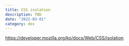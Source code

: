 ```yaml
---
title: CSS isolation
description: TBD
date: "2022-03-01"
category: dev
---
```


https://developer.mozilla.org/ko/docs/Web/CSS/isolation
